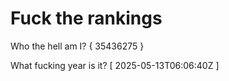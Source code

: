 # Fuck the rankings

Who the hell am I?
{ 35436275 }

What fucking year is it?
[ 2025-05-13T06:06:40Z ]
